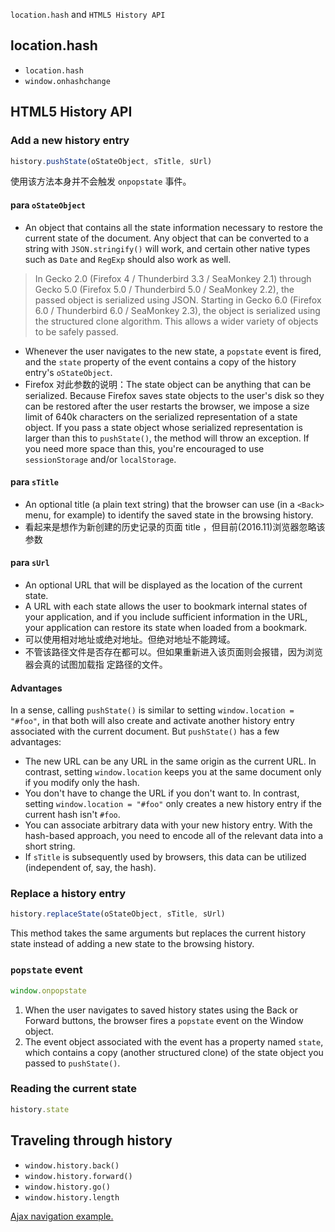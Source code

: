  `location.hash` and `HTML5 History API`


## location.hash
 * `location.hash`
 * `window.onhashchange`


## HTML5 History API
### Add a new history entry
```js
history.pushState(oStateObject, sTitle, sUrl)
```
使用该方法本身并不会触发 `onpopstate` 事件。

#### para `oStateObject`
* An object that contains all the state information necessary to restore the
current state of the document. Any object that can be converted to a string with
 `JSON.stringify()` will work, and certain other native types such as `Date` and
 `RegExp` should also work as well.
>In Gecko 2.0 (Firefox 4 / Thunderbird 3.3 / SeaMonkey 2.1) through Gecko 5.0
(Firefox 5.0 / Thunderbird 5.0 / SeaMonkey 2.2), the passed object is serialized
 using JSON. Starting in Gecko 6.0 (Firefox 6.0 / Thunderbird 6.0 / SeaMonkey
2.3), the object is serialized using the structured clone algorithm. This
allows a wider variety of objects to be safely passed.    

* Whenever the user navigates to the new state, a ```popstate``` event is fired,
 and the `state` property of the event contains a copy of the history entry's
 `oStateObject`.
* Firefox 对此参数的说明：The state object can be anything that can be serialized.
 Because Firefox saves state objects to the user's disk so they can be restored
after the user restarts the browser, we impose a size limit of 640k characters
on the serialized representation of a state object. If you pass a state object
whose serialized representation is larger than this to `pushState()`, the method
 will throw an exception. If you need more space than this, you're encouraged to
 use `sessionStorage` and/or `localStorage`.

#### para `sTitle`
*  An optional title (a plain text string) that the browser can use (in a
`<Back>` menu, for example) to identify the saved state in the browsing history.
* 看起来是想作为新创建的历史记录的页面 title ，但目前(2016.11)浏览器忽略该参数

#### para `sUrl`
* An optional URL that will be displayed as the location of the current state.
* A URL with each state allows the user to bookmark internal states of your
application, and if you include sufficient information in the URL, your
application can restore its state when loaded from a bookmark.
* 可以使用相对地址或绝对地址。但绝对地址不能跨域。
* 不管该路径文件是否存在都可以。但如果重新进入该页面则会报错，因为浏览器会真的试图加载指
定路径的文件。

#### Advantages
In a sense, calling `pushState()` is similar to setting
`window.location = "#foo"`, in that both will also create and activate another
history entry associated with the current document. But `pushState()` has a few
advantages:
* The new URL can be any URL in the same origin as the current URL. In contrast,
 setting `window.location` keeps you at the same document only if you modify
only the hash.
* You don't have to change the URL if you don't want to. In contrast, setting
`window.location = "#foo"` only creates a new history entry if the current hash
isn't `#foo`.
* You can associate arbitrary data with your new history entry. With the
hash-based approach, you need to encode all of the relevant data into a short
string.
* If `sTitle` is subsequently used by browsers, this data can be utilized
(independent of, say, the hash).

### Replace a history entry
```js
history.replaceState(oStateObject, sTitle, sUrl)
```
This method takes the same arguments but replaces the current history state
instead of adding a new state to the browsing history.

###  `popstate` event
```js
window.onpopstate
```
1. When the user navigates to saved history states using the Back or Forward
buttons, the browser fires a `popstate` event on the Window object.
2. The event object associated with the event has a property named `state`,
which contains a copy (another structured clone) of the state object you passed
to `pushState()`.

### Reading the current state
```js
history.state
```


## Traveling through history
* `window.history.back()`
* `window.history.forward()`
* `window.history.go()`
* `window.history.length`



[Ajax navigation example.](https://developer.mozilla.org/en-US/docs/Web/API/History_API/Example)
